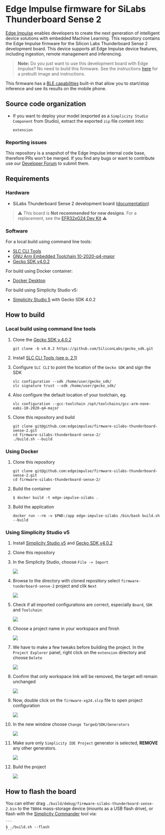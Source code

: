 # Edge Impulse firmware for SiLabs Thunderboard Sense 2

[Edge Impulse](https://www.edgeimpulse.com) enables developers to create the next generation of intelligent device solutions with embedded Machine Learning. This repository contains the Edge Impulse firmware for the Silicon Labs Thunderboard Sense 2 development board. This device supports all Edge Impulse device features, including ingestion, remote management and inferencing.

> **Note:** Do you just want to use this development board with Edge Impulse? No need to build this firmware. See the instructions [here](https://docs.edgeimpulse.com/docs/development-platforms/officially-supported-mcu-targets/silabs-thunderboard-sense-2) for a prebuilt image and instructions.

This firmware has a [BLE capabilities](https://docs.edgeimpulse.com/docs/development-platforms/officially-supported-mcu-targets/silabs-thunderboard-sense-2#bluetooth-demo) built-in that allow you to start/stop inference and see its results on the mobile phone.

## Source code organization

* If you want to deploy your model (exported as a `Simplicity Studio Component` from Studio), extract the exported `zip` file content into:

    `extension`

### Reporting issues

This repository is a snapshot of the Edge Impulse internal code base, therefore PRs won't be merged. If you find any bugs or want to contribute use our [Developer Forum](https://forum.edgeimpulse.com/) to submit them.

## Requirements

### Hardware

* SiLabs Thunderboard Sense 2 development board ([documentation](https://www.silabs.com/documents/public/user-guides/ug309-sltb004a-user-guide.pdf))
> :warning: This board is **Not recommended for new designs**. For a replacement, see the [EFR32xG24 Dev Kit](https://www.silabs.com/development-tools/wireless/efr32xg24-dev-kit) :warning:

### Software

For a local build using command line tools:
* [SLC CLI Tools](https://www.silabs.com/documents/public/user-guides/ug520-software-project-generation-configuration-with-slc-cli.pdf)
* [GNU Arm Embedded Toolchain 10-2020-q4-major](https://developer.arm.com/tools-and-software/open-source-software/developer-tools/gnu-toolchain/gnu-rm/downloads)
* [Gecko SDK v4.0.2](https://github.com/SiliconLabs/gecko_sdk/tree/v4.0.2)

For build using Docker container:
* [Docker Desktop](https://www.docker.com/products/docker-desktop)

For build using Simplicity Studio v5:
* [Simplicity Studio 5](https://www.silabs.com/developers/simplicity-studio) with Gecko SDK 4.0.2

## How to build

### Local build using command line tools

1. Clone the [Gecko SDK v.4.0.2](https://github.com/SiliconLabs/gecko_sdk/tree/v4.0.2)

    ```
    git clone -b v4.0.2 https://github.com/SiliconLabs/gecko_sdk.git
    ```

1. Install [SLC CLI Tools (see p. 2.1)](https://www.silabs.com/documents/public/user-guides/ug520-software-project-generation-configuration-with-slc-cli.pdf)
1. Configure `SLC CLI` to point the location of the `Gecko SDK` and sign the SDK

    ```
    slc configuration --sdk /home/user/gecko_sdk/
    slc signature trust --sdk /home/user/gecko_sdk/
    ```

1. Also configure the default location of your toolchain, eg.

    ```
    slc configuration --gcc-toolchain /opt/toolchains/gcc-arm-none-eabi-10-2020-q4-major
    ```

1. Clone this repository and build

    ```
    git clone git@github.com:edgeimpulse/firmware-silabs-thunderboard-sense-2.git
    cd firmware-silabs-thunderboard-sense-2/
    ./build.sh --build
    ```

### Using Docker

1. Clone this repository

    ```
    git clone git@github.com:edgeimpulse/firmware-silabs-thunderboard-sense-2.git
    cd firmware-silabs-thunderboard-sense-2/
    ```

1. Build the container

    ```
    $ docker build -t edge-impulse-silabs .
    ```

1. Build the application

    ```
    docker run --rm -v $PWD:/app edge-impulse-silabs /bin/bash build.sh --build
    ```

### Using Simplicity Studio v5

1. Install [Simplicity Studio v5](https://www.silabs.com/developers/simplicity-studio) and [Gecko SDK v4.0.2](https://github.com/SiliconLabs/gecko_sdk)
1. Clone this repository
1. In the Simplicity Studio, choose `File -> Import`

    ![](doc/import1.png)

1. Browse to the directory with cloned repository select `firmware-tunderboard-sense-2` project and clik `Next`

    ![](doc/import2.png)

1. Check if all imported configurations are correct, especially `Board`, `SDK` and `Toolchain`:

    ![](doc/import3.png)

1. Choose a project name in your workspace and finish

    ![](doc/import4.png)

1. We have to make a few tweaks before building the project. In the `Project Explorer` panel, right click on the `extension` directory and choose `Delete`

    ![](doc/import5.png)

1. Confirm that only workspace link will be removed, the target will remain unchanged

    ![](doc/import6.png)

1. Now, double click on the `firmware-xg24.slcp` file to open project configuration

    ![](doc/import7.png)

1. In the new window choose `Change Targed/SDK/Generators`

    ![](doc/import8.png)

1. Make sure only `Simplicity IDE Project` generator is selected, **REMOVE** any other generators.

    ![](doc/import9.png)

1. Build the project

    ![](doc/import10.png)

## How to flash the board

You can either drag `./build/debug/firmware-silabs-thunderboard-sense-2.bin` to the `TB004` mass-storage device (mounts as a USB flash drive), or flash with the [Simplicity Commander](https://community.silabs.com/s/article/simplicity-commander?language=en_US) tool via:

    ```
    $ ./build.sh --flash
    ```
